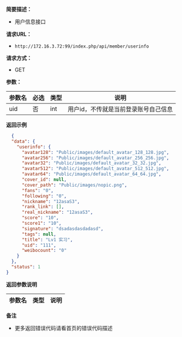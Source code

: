 **简要描述：** 

- 用户信息接口

**请求URL：** 
- ` http://172.16.3.72:99/index.php/api/member/userinfo `
  
**请求方式：**
- GET 

**参数：** 

|参数名|必选|类型|说明|
|:----    |:---|:----- |-----   |
|uid |否  |int |用户id，不传就是当前登录账号自己信息  |

 **返回示例**

``` json
  {
  "data": {
    "userinfo": {
      "avatar128": "Public/images/default_avatar_128_128.jpg",
      "avatar256": "Public/images/default_avatar_256_256.jpg",
      "avatar32": "Public/images/default_avatar_32_32.jpg",
      "avatar512": "Public/images/default_avatar_512_512.jpg",
      "avatar64": "Public/images/default_avatar_64_64.jpg",
      "cover_id": null,
      "cover_path": "Public/images/nopic.png",
      "fans": "0",
      "following": "0",
      "nickname": "12asaS3",
      "rank_link": [],
      "real_nickname": "12asaS3",
      "score": "10",
      "score1": "10",
      "signature": "dsadasdasdadasd",
      "tags": null,
      "title": "Lv1 实习",
      "uid": "111",
      "weibocount": "0"
    }
  },
  "status": 1
}
```

 **返回参数说明** 

|参数名|类型|说明|
|:-----  |:-----|-----                           |


 **备注** 

- 更多返回错误代码请看首页的错误代码描述


